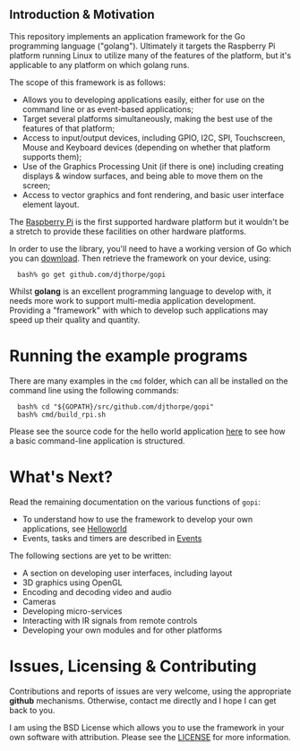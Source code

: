 
## Introduction & Motivation

This repository implements an application framework for the Go 
programming language ("golang"). Ultimately it targets the 
Raspberry Pi platform running Linux to utilize many of the features 
of the platform, but it's applicable to any platform on which golang runs.

The scope of this framework is as  follows:

  * Allows you to developing applications easily, either for use on
    the command line or as event-based applications;
  * Target several platforms simultaneously, making the best use of the
    features of that platform;
  * Access to input/output devices, including GPIO, I2C, SPI, Touchscreen,
    Mouse and Keyboard devices (depending on whether that platform
    supports them);
  * Use of the Graphics Processing Unit (if there is one) including creating
    displays & window surfaces, and being able to move them on the screen;
  * Access to vector graphics and font rendering, and basic user interface
    element layout.

The [Raspberry Pi](https://www.raspberrypi.org/) is the first supported
hardware platform but it wouldn't be a stretch to provide these facilities on other
hardware platforms.

In order to use the library, you'll need to have a working version of Go which you 
can [download](https://golang.org/dl/). Then retrieve the framework on your 
device, using:

```
  bash% go get github.com/djthorpe/gopi
```

Whilst __golang__ is an excellent programming language to develop with,
it needs more work to support multi-media application development. Providing
a "framework" with which to develop such applications may speed up their
quality and quantity.

# Running the example programs

There are many examples in the `cmd` folder, which can all be installed
on the command line using the following commands:

```
  bash% cd "${GOPATH}/src/github.com/djthorpe/gopi"
  bash% cmd/build_rpi.sh
```

Please see the source code for the hello world application 
[here](https://github.com/djthorpe/gopi/blob/modules/cmd/helloworld/helloworld.go)
to see how a basic command-line application is structured.

# What's Next?

Read the remaining documentation on the various functions of `gopi`:

  * To understand how to use the framework to develop your own applications, see [Helloworld](helloworld.md)
  * Events, tasks and timers are described in [Events](events.md)

The following sections are yet to be written:

  * A section on developing user interfaces, including layout
  * 3D graphics using OpenGL
  * Encoding and decoding video and audio
  * Cameras
  * Developing micro-services
  * Interacting with IR signals from remote controls
  * Developing your own modules and for other platforms

# Issues, Licensing & Contributing

Contributions and reports of issues are very welcome, using the appropriate __github__ mechanisms.
Otherwise, contact me directly and I hope I can get back to you.

I am using the BSD License which allows you to use the framework in your own software with
attribution. Please see the [LICENSE](https://github.com/djthorpe/gopi/blob/modules/LICENSE.md) for more
information.



 




